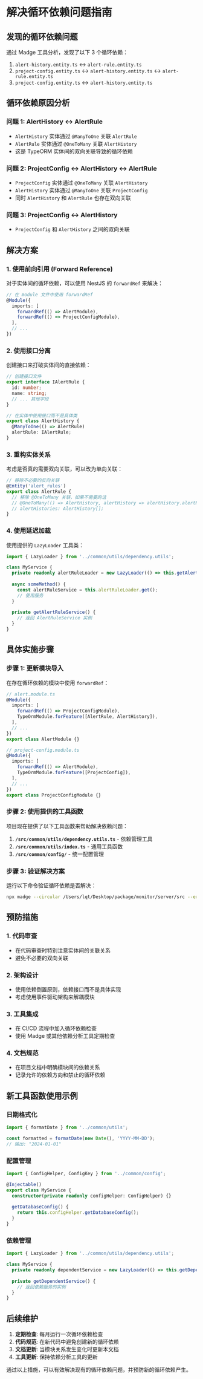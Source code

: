 # 解决循环依赖问题指南

## 发现的循环依赖问题

通过 Madge 工具分析，发现了以下 3 个循环依赖：

1. `alert-history.entity.ts` ↔ `alert-rule.entity.ts`
2. `project-config.entity.ts` ↔ `alert-history.entity.ts` ↔ `alert-rule.entity.ts`
3. `project-config.entity.ts` ↔ `alert-history.entity.ts`

## 循环依赖原因分析

### 问题 1: AlertHistory ↔ AlertRule
- `AlertHistory` 实体通过 `@ManyToOne` 关联 `AlertRule`
- `AlertRule` 实体通过 `@OneToMany` 关联 `AlertHistory`
- 这是 TypeORM 实体间的双向关联导致的循环依赖

### 问题 2: ProjectConfig ↔ AlertHistory ↔ AlertRule
- `ProjectConfig` 实体通过 `@OneToMany` 关联 `AlertHistory`
- `AlertHistory` 实体通过 `@ManyToOne` 关联 `ProjectConfig`
- 同时 `AlertHistory` 和 `AlertRule` 也存在双向关联

### 问题 3: ProjectConfig ↔ AlertHistory
- `ProjectConfig` 和 `AlertHistory` 之间的双向关联

## 解决方案

### 1. 使用前向引用 (Forward Reference)

对于实体间的循环依赖，可以使用 NestJS 的 `forwardRef` 来解决：

```typescript
// 在 module 文件中使用 forwardRef
@Module({
  imports: [
    forwardRef(() => AlertModule),
    forwardRef(() => ProjectConfigModule),
  ],
  // ...
})
```

### 2. 使用接口分离

创建接口来打破实体间的直接依赖：

```typescript
// 创建接口文件
export interface IAlertRule {
  id: number;
  name: string;
  // ... 其他字段
}

// 在实体中使用接口而不是具体类
export class AlertHistory {
  @ManyToOne(() => AlertRule)
  alertRule: IAlertRule;
}
```

### 3. 重构实体关系

考虑是否真的需要双向关联，可以改为单向关联：

```typescript
// 移除不必要的反向关联
@Entity('alert_rules')
export class AlertRule {
  // 移除 @OneToMany 关联，如果不需要的话
  // @OneToMany(() => AlertHistory, alertHistory => alertHistory.alertRule)
  // alertHistories: AlertHistory[];
}
```

### 4. 使用延迟加载

使用提供的 `LazyLoader` 工具类：

```typescript
import { LazyLoader } from '../common/utils/dependency.utils';

class MyService {
  private readonly alertRuleLoader = new LazyLoader(() => this.getAlertRuleService());
  
  async someMethod() {
    const alertRuleService = this.alertRuleLoader.get();
    // 使用服务
  }
  
  private getAlertRuleService() {
    // 返回 AlertRuleService 实例
  }
}
```

## 具体实施步骤

### 步骤 1: 更新模块导入

在存在循环依赖的模块中使用 `forwardRef`：

```typescript
// alert.module.ts
@Module({
  imports: [
    forwardRef(() => ProjectConfigModule),
    TypeOrmModule.forFeature([AlertRule, AlertHistory]),
  ],
  // ...
})
export class AlertModule {}

// project-config.module.ts
@Module({
  imports: [
    forwardRef(() => AlertModule),
    TypeOrmModule.forFeature([ProjectConfig]),
  ],
  // ...
})
export class ProjectConfigModule {}
```

### 步骤 2: 使用提供的工具函数

项目现在提供了以下工具函数来帮助解决依赖问题：

1. **`/src/common/utils/dependency.utils.ts`** - 依赖管理工具
2. **`/src/common/utils/index.ts`** - 通用工具函数
3. **`/src/common/config/`** - 统一配置管理

### 步骤 3: 验证解决方案

运行以下命令验证循环依赖是否解决：

```bash
npx madge --circular /Users/lqt/Desktop/package/monitor/server/src --extensions ts
```

## 预防措施

### 1. 代码审查
- 在代码审查时特别注意实体间的关联关系
- 避免不必要的双向关联

### 2. 架构设计
- 使用依赖倒置原则，依赖接口而不是具体实现
- 考虑使用事件驱动架构来解耦模块

### 3. 工具集成
- 在 CI/CD 流程中加入循环依赖检查
- 使用 Madge 或其他依赖分析工具定期检查

### 4. 文档规范
- 在项目文档中明确模块间的依赖关系
- 记录允许的依赖方向和禁止的循环依赖

## 新工具函数使用示例

### 日期格式化
```typescript
import { formatDate } from '../common/utils';

const formatted = formatDate(new Date(), 'YYYY-MM-DD');
// 输出: "2024-01-01"
```

### 配置管理
```typescript
import { ConfigHelper, ConfigKey } from '../common/config';

@Injectable()
export class MyService {
  constructor(private readonly configHelper: ConfigHelper) {}
  
  getDatabaseConfig() {
    return this.configHelper.getDatabaseConfig();
  }
}
```

### 依赖管理
```typescript
import { LazyLoader } from '../common/utils/dependency.utils';

class MyService {
  private readonly dependentService = new LazyLoader(() => this.getDependentService());
  
  private getDependentService() {
    // 返回依赖服务的实例
  }
}
```

## 后续维护

1. **定期检查**: 每月运行一次循环依赖检查
2. **代码规范**: 在新代码中避免创建新的循环依赖
3. **文档更新**: 当模块关系发生变化时更新本文档
4. **工具更新**: 保持依赖分析工具的更新

通过以上措施，可以有效解决现有的循环依赖问题，并预防新的循环依赖产生。